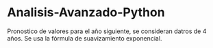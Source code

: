 # Analisis-Avanzado-Python
Pronostico de valores para el año siguiente, se consideran datros de 4 años. Se usa la fórmula de suavizamiento exponencial.
